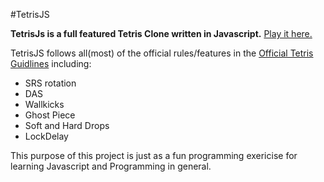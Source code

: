 #TetrisJS

**TetrisJs is a full featured Tetris Clone written in Javascript.** [Play it here.](http://sammymax.github.io/TetrisJS/)

TetrisJS follows all(most) of the official rules/features in the [Official Tetris Guidlines](https://tetris.wiki/Main_Page) including:  
* SRS rotation  
* DAS  
* Wallkicks  
* Ghost Piece  
* Soft and Hard Drops  
* LockDelay  

This purpose of this project is just as a fun programming exericise for learning Javascript and Programming in general.
